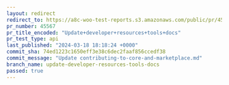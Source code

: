 ```yaml
---
layout: redirect
redirect_to: https://a8c-woo-test-reports.s3.amazonaws.com/public/pr/45567/api/index.html
pr_number: 45567
pr_title_encoded: "Update+developer+resources+tools+docs"
pr_test_type: api
last_published: "2024-03-18 18:18:24 +0000"
commit_sha: 74ed1223c1650eff3e38c6dec2faaf856ccedf38
commit_message: "Update contributing-to-core-and-marketplace.md"
branch_name: update-developer-resources-tools-docs
passed: true
---
```

